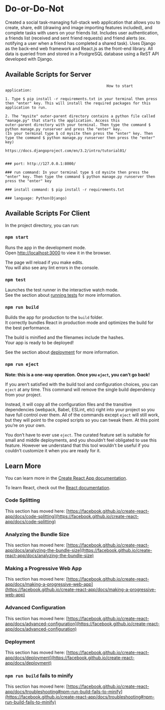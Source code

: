 # Do-or-Do-Not
Created a social task-managing full-stack web application that allows you to create, share, edit (drawing and image importing features included), and complete tasks with users on your friends list. Includes user authentication, a friends list (received and sent friend requests) and friend alerts (ex. notifying a user when a friend has completed a shared task). Uses Django as the back-end web framework and React.js as the front-end library. All data is queried from and stored in a PostgreSQL database using a ReST API developed with Django.

## Available Scripts for Server


                                                  How to start application:

    1. Type $ pip install -r requirements.txt in your terminal then press then "enter" key. This will install the required packages for this application to run.

    2. The "mysite" outer-parent directory contains a python file called "manage.py" that starts the application. Access this 
    outer-parent directory with your terminal. Then type the command $ python manage.py runserver and press the "enter" key. 
    (In your terminal type $ cd mysite then press the "enter" key. Then type the command $ python manage.py runserver then press the "enter" key)

    https://docs.djangoproject.com/en/3.2/intro/tutorial01/
                                        

    ### port: http://127.0.0.1:8000/

    ### run command: In your terminal type $ cd mysite then press the "enter" key. Then type the command $ python manage.py runserver then press the "enter" key

    ### install command: $ pip install -r requirements.txt

    ### language: Python(Django)

## Available Scripts For Client

In the project directory, you can run:

### `npm start`

Runs the app in the development mode.\
Open [http://localhost:3000](http://localhost:3000) to view it in the browser.

The page will reload if you make edits.\
You will also see any lint errors in the console.

### `npm test`

Launches the test runner in the interactive watch mode.\
See the section about [running tests](https://facebook.github.io/create-react-app/docs/running-tests) for more information.

### `npm run build`

Builds the app for production to the `build` folder.\
It correctly bundles React in production mode and optimizes the build for the best performance.

The build is minified and the filenames include the hashes.\
Your app is ready to be deployed!

See the section about [deployment](https://facebook.github.io/create-react-app/docs/deployment) for more information.

### `npm run eject`

**Note: this is a one-way operation. Once you `eject`, you can’t go back!**

If you aren’t satisfied with the build tool and configuration choices, you can `eject` at any time. This command will remove the single build dependency from your project.

Instead, it will copy all the configuration files and the transitive dependencies (webpack, Babel, ESLint, etc) right into your project so you have full control over them. All of the commands except `eject` will still work, but they will point to the copied scripts so you can tweak them. At this point you’re on your own.

You don’t have to ever use `eject`. The curated feature set is suitable for small and middle deployments, and you shouldn’t feel obligated to use this feature. However we understand that this tool wouldn’t be useful if you couldn’t customize it when you are ready for it.

## Learn More

You can learn more in the [Create React App documentation](https://facebook.github.io/create-react-app/docs/getting-started).

To learn React, check out the [React documentation](https://reactjs.org/).

### Code Splitting

This section has moved here: [https://facebook.github.io/create-react-app/docs/code-splitting](https://facebook.github.io/create-react-app/docs/code-splitting)

### Analyzing the Bundle Size

This section has moved here: [https://facebook.github.io/create-react-app/docs/analyzing-the-bundle-size](https://facebook.github.io/create-react-app/docs/analyzing-the-bundle-size)

### Making a Progressive Web App

This section has moved here: [https://facebook.github.io/create-react-app/docs/making-a-progressive-web-app](https://facebook.github.io/create-react-app/docs/making-a-progressive-web-app)

### Advanced Configuration

This section has moved here: [https://facebook.github.io/create-react-app/docs/advanced-configuration](https://facebook.github.io/create-react-app/docs/advanced-configuration)

### Deployment

This section has moved here: [https://facebook.github.io/create-react-app/docs/deployment](https://facebook.github.io/create-react-app/docs/deployment)

### `npm run build` fails to minify

This section has moved here: [https://facebook.github.io/create-react-app/docs/troubleshooting#npm-run-build-fails-to-minify](https://facebook.github.io/create-react-app/docs/troubleshooting#npm-run-build-fails-to-minify)
